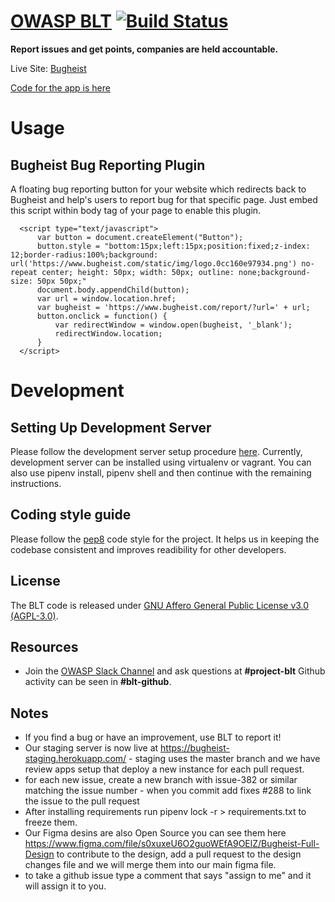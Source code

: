# [OWASP BLT](https://www.bugheist.com) [![Build Status](https://travis-ci.org/OWASP/BLT.svg?branch=master)](https://travis-ci.org/OWASP/BLT) 

**Report issues and get points, companies are held accountable.**

Live Site: [Bugheist](http://bugheist.com/)

[Code for the app is here](https://github.com/Bugheist/Flutter)
# Usage

## Bugheist Bug Reporting Plugin

A floating bug reporting button for your website which redirects back to Bugheist and help's users to report bug for that specific page. Just embed this script within body tag of your page to enable this plugin.

  ```
    <script type="text/javascript">
		var button = document.createElement("Button");
		button.style = "bottom:15px;left:15px;position:fixed;z-index: 12;border-radius:100%;background: url('https://www.bugheist.com/static/img/logo.0cc160e97934.png') no-repeat center; height: 50px; width: 50px; outline: none;background-size: 50px 50px;"
		document.body.appendChild(button);
		var url = window.location.href;
		var bugheist = 'https://www.bugheist.com/report/?url=' + url;
		button.onclick = function() {
			var redirectWindow = window.open(bugheist, '_blank');
            redirectWindow.location;
		}
	</script>
  ```

# Development

## Setting Up Development Server

Please follow the development server setup procedure [here](https://github.com/OWASP/BLT/blob/master/Setting-up-the-development-server.md). Currently, development server can be installed using virtualenv or vagrant. You can also use pipenv install, pipenv shell and then continue with the remaining instructions.

## Coding style guide

Please follow the [pep8](http://pymbook.readthedocs.io/en/latest/pep8.html) code style for the project. It helps us in keeping the codebase consistent and improves readibility for other developers.

## License

The BLT code is released under [GNU Affero General Public License v3.0 (AGPL-3.0)](https://github.com/OWASP/BLT/blob/master/LICENSE.md).

## Resources

- Join the [OWASP Slack Channel](https://owasp.org/slack/invite) and ask questions at **#project-blt** Github activity can be seen in **#blt-github**.

## Notes

- If you find a bug or have an improvement, use BLT to report it!
- Our staging server is now live at https://bugheist-staging.herokuapp.com/ - staging uses the master branch and we have review apps setup that deploy a new instance for each pull request. 
- for each new issue, create a new branch with issue-382 or similar matching the issue number - when you commit add fixes #288 to link the issue to the pull request
- After installing requirements run pipenv lock -r > requirements.txt to freeze them.
- Our Figma desins are also Open Source you can see them here https://www.figma.com/file/s0xuxeU6O2guoWEfA9OElZ/Bugheist-Full-Design to contribute to the design, add a pull request to the design changes file and we will merge them into our main figma file.
- to take a github issue type a comment that says "assign to me" and it will assign it to you.
